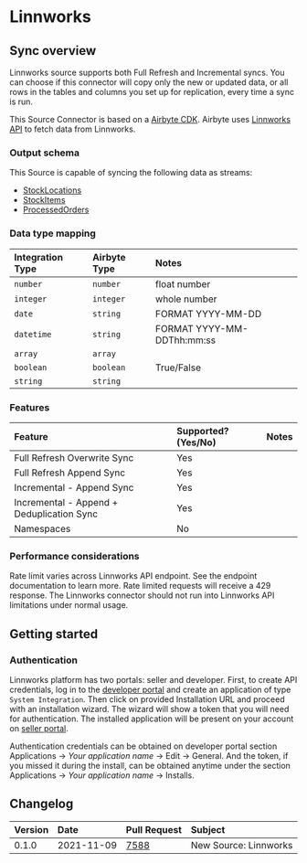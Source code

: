 # Linnworks

## Sync overview

Linnworks source supports both Full Refresh and Incremental syncs. You can choose if this connector will copy only the new or updated data, or all rows in the tables and columns you set up for replication, every time a sync is run.

This Source Connector is based on a [Airbyte CDK](https://docs.airbyte.io/connector-development/cdk-python). Airbyte uses [Linnworks API](https://apps.linnworks.net/Api) to fetch data from Linnworks.

### Output schema

This Source is capable of syncing the following data as streams:

* [StockLocations](https://apps.linnworks.net/Api/Method/Inventory-GetStockLocations)
* [StockItems](https://apps.linnworks.net//Api/Method/Stock-GetStockItemsFull)
* [ProcessedOrders](https://apps.linnworks.net/Api/Method/ProcessedOrders-SearchProcessedOrders)

### Data type mapping

| Integration Type | Airbyte Type | Notes |
| :--- | :--- | :--- |
| `number` | `number` | float number |
| `integer` | `integer` | whole number |
| `date` | `string` | FORMAT YYYY-MM-DD |
| `datetime` | `string` | FORMAT YYYY-MM-DDThh:mm:ss |
| `array` | `array` |  |
| `boolean` | `boolean` | True/False |
| `string` | `string` |  |

### Features

| Feature | Supported?\(Yes/No\) | Notes |
| :--- | :--- | :--- |
| Full Refresh Overwrite Sync | Yes |  |
| Full Refresh Append Sync | Yes |  |
| Incremental - Append Sync | Yes |  |
| Incremental - Append + Deduplication Sync | Yes |  |
| Namespaces | No |  |

### Performance considerations

Rate limit varies across Linnworks API endpoint. See the endpoint documentation to learn more. Rate limited requests will receive a 429 response. The Linnworks connector should not run into Linnworks API limitations under normal usage.

## Getting started

### Authentication

Linnworks platform has two portals: seller and developer. First, to create API credentials, log in to the [developer portal](https://developer.linnworks.com) and create an application of type `System Integration`. Then click on provided Installation URL and proceed with an installation wizard. The wizard will show a token that you will need for authentication. The installed application will be present on your account on [seller portal](https://login.linnworks.net/).

Authentication credentials can be obtained on developer portal section Applications -> _Your application name_ -> Edit -> General. And the token, if you missed it during the install, can be obtained anytime under the section Applications -> _Your application name_ -> Installs.

## Changelog

| Version | Date | Pull Request | Subject |
| :--- | :--- | :--- | :--- |
| 0.1.0 | 2021-11-09 | [7588](https://github.com/airbytehq/airbyte/pull/7588) | New Source: Linnworks |

